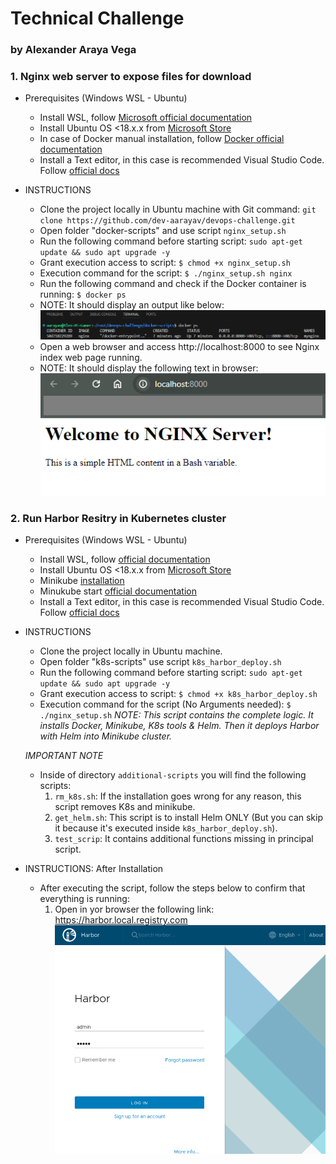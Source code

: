 # Technical Challenge
### by Alexander Araya Vega

### 1. Nginx web server to expose files for download
- Prerequisites (Windows WSL - Ubuntu)
    - Install WSL, follow [Microsoft official documentation](https://techcommunity.microsoft.com/t5/windows-11/how-to-install-the-linux-windows-subsystem-in-windows-11/m-p/2701207/page/2)
    - Install Ubuntu OS <18.x.x from [Microsoft Store](https://www.microsoft.com/store/productId/9MTTCL66CPXJ?ocid=pdpshare)
    - In case of Docker manual installation, follow [Docker official documentation](https://docs.docker.com/engine/install/ubuntu/)
    - Install a Text editor, in this case is recommended Visual Studio Code. Follow [official docs](https://code.visualstudio.com/docs/setup/windows)

- INSTRUCTIONS
    - Clone the project locally in Ubuntu machine with Git command: ```git clone https://github.com/dev-aarayav/devops-challenge.git```
    - Open folder "docker-scripts" and use script ```nginx_setup.sh```
    - Run the following command before starting script: ```sudo apt-get update && sudo apt upgrade -y```
    - Grant execution access to script: ```$ chmod +x nginx_setup.sh```
    - Execution command for the script: ```$ ./nginx_setup.sh nginx```
    - Run the following command and check if the Docker container is running: ```$ docker ps```
     * NOTE: It should display an output like below:
     ![Docker ps output](screenshots/image.png)

    - Open a web browser and access http://localhost:8000 to see Nginx index web page running.
     * NOTE: It should display the following text in browser:
     ![Nginx Browser Output](screenshots/image-3.png)

### 2. Run Harbor Resitry in Kubernetes cluster
- Prerequisites (Windows WSL - Ubuntu)
    - Install WSL, follow [official documentation](https://techcommunity.microsoft.com/t5/windows-11/how-to-install-the-linux-windows-subsystem-in-windows-11/m-p/2701207/page/2)
    - Install Ubuntu OS <18.x.x from [Microsoft Store](https://www.microsoft.com/store/productId/9MTTCL66CPXJ?ocid=pdpshare)
    - Minikube [installation](https://cursosdedesarrollo.com/2020/07/instalacion-de-kubernetes-minikube-en-ubuntu-20-04/) 
    - Minukube start [official documentation](https://minikube.sigs.k8s.io/docs/start/)
    - Install a Text editor, in this case is recommended Visual Studio Code. Follow [official docs](https://code.visualstudio.com/docs/setup/windows)

- INSTRUCTIONS
    - Clone the project locally in Ubuntu machine.
    - Open folder "k8s-scripts" use script ```k8s_harbor_deploy.sh```
    - Run the following command before starting script: ```sudo apt-get update && sudo apt upgrade -y```
    - Grant execution access to script: ```$ chmod +x k8s_harbor_deploy.sh```
    - Execution command for the script (No Arguments needed): ```$ ./nginx_setup.sh```
        *NOTE: This script contains the complete logic. It installs Docker, Minikube, K8s tools & Helm. Then it deploys Harbor with Helm into Minikube cluster.*

    *IMPORTANT NOTE*
    - Inside of directory ```additional-scripts``` you will find the following scripts:
        1. ```rm_k8s.sh```: If the installation goes wrong for any reason, this script removes K8s and minikube.
        2. ```get_helm.sh```: This script is to install Helm ONLY (But you can skip it because it's executed inside ```k8s_harbor_deploy.sh```).
        3. ```test_scrip```: It contains additional functions missing in principal script.

- INSTRUCTIONS: After Installation
    - After executing the script, follow the steps below to confirm that everything is running:
        1. Open in yor browser the following link: https://harbor.local.registry.com
            ![Harbor UI](screenshots/image-8.png)
        
        
